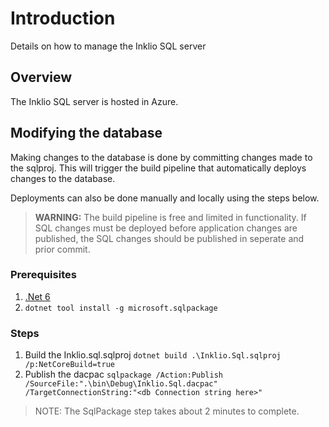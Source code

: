 # Introduction
Details on how to manage the Inklio SQL server

## Overview

 The Inklio SQL server is hosted in Azure.

 ## Modifying the database

Making changes to the database is done by committing changes made to the sqlproj. This will trigger the build pipeline that automatically deploys changes to the database.

Deployments can also be done manually and locally using the steps below.

> **WARNING:** The build pipeline is free and limited in functionality. If SQL changes must be deployed before application changes are published, the SQL changes should be published in seperate and prior commit.

 ### Prerequisites

 1. [.Net 6](https://dotnet.microsoft.com/en-us/download/dotnet/6.0)
 2. `dotnet tool install -g microsoft.sqlpackage`

### Steps

1. Build the Inklio.sql.sqlproj
    `dotnet build .\Inklio.Sql.sqlproj /p:NetCoreBuild=true`
2. Publish the dacpac
   `sqlpackage /Action:Publish /SourceFile:".\bin\Debug\Inklio.Sql.dacpac" /TargetConnectionString:"<db Connection string here>"`

> NOTE: The SqlPackage step takes about 2 minutes to complete.
